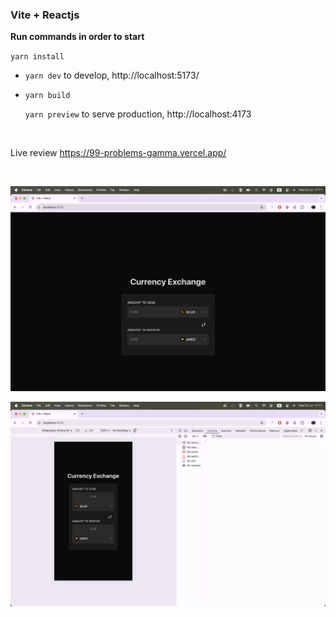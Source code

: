 ### Vite + Reactjs

**Run commands in order to start**

`yarn install`

- `yarn dev` to develop, http://localhost:5173/

- `yarn build`

    `yarn preview` to serve production, http://localhost:4173


</br>

Live review https://99-problems-gamma.vercel.app/


</br>


![Desktop](./public/desktop-view.png)

![Mobile](./public/mobile-view.png)

